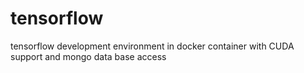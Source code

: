 # tensorflow
tensorflow development environment in docker container with CUDA support and mongo data base access
